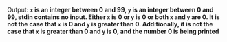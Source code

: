 Output: **`x` is an integer between 0 and 99, `y` is an integer between 0 and 99, stdin contains no input. Either `x` is 0 or `y` is 0 or both `x` and `y` are 0. It is not the case that `x` is 0 and `y` is greater than 0. Additionally, it is not the case that `x` is greater than 0 and `y` is 0, and the number 0 is being printed**
